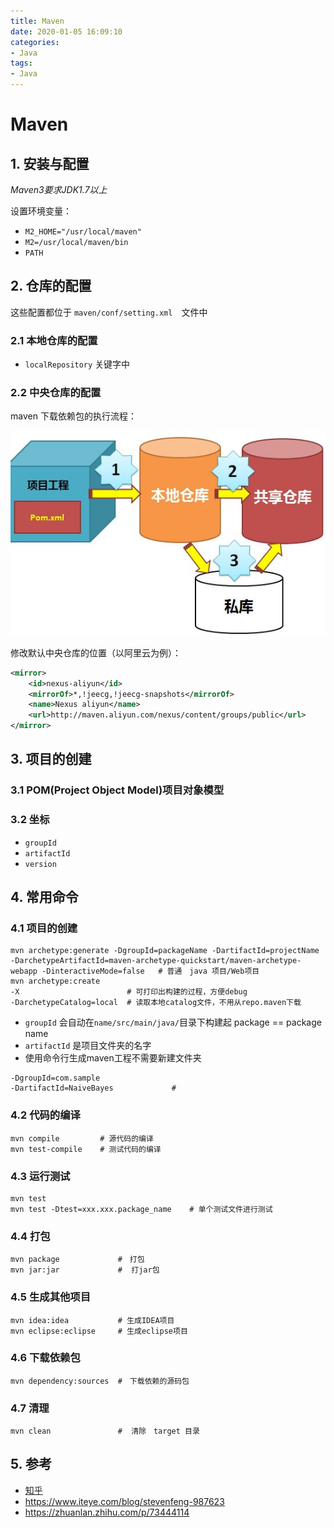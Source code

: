 ```yaml
---
title: Maven
date: 2020-01-05 16:09:10
categories:
- Java
tags:
- Java
---
```


# Maven

## 1. 安装与配置

*Maven3要求JDK1.7以上*

设置环境变量：

- `M2_HOME="/usr/local/maven"`
- `M2=/usr/local/maven/bin`
- `PATH`

## 2. 仓库的配置

这些配置都位于 `maven/conf/setting.xml`　文件中

### 2.1 本地仓库的配置

- `localRepository` 关键字中

### 2.2 中央仓库的配置

maven 下载依赖包的执行流程：

![maven](Maven/maven.jpg)

修改默认中央仓库的位置（以阿里云为例）：

```xml
<mirror>
    <id>nexus-aliyun</id>  
    <mirrorOf>*,!jeecg,!jeecg-snapshots</mirrorOf>  
    <name>Nexus aliyun</name>  
    <url>http://maven.aliyun.com/nexus/content/groups/public</url>  
</mirror>
```

## 3. 项目的创建

### 3.1 POM(Project Object Model)项目对象模型

### 3.2 坐标

- `groupId`
- `artifactId`
- `version`

## 4. 常用命令

### 4.1 项目的创建

```maven
mvn archetype:generate -DgroupId=packageName -DartifactId=projectName -DarchetypeArtifactId=maven-archetype-quickstart/maven-archetype-webapp -DinteractiveMode=false   # 普通　java 项目/Web项目
mvn archetype:create
-X                        # 可打印出构建的过程，方便debug
-DarchetypeCatalog=local  # 读取本地catalog文件，不用从repo.maven下载
```

- `groupId` 会自动在`name/src/main/java/`目录下构建起 package == package name
- `artifactId` 是项目文件夹的名字
- 使用命令行生成maven工程不需要新建文件夹

```maven
-DgroupId=com.sample
-DartifactId=NaiveBayes             #   
```

### 4.2 代码的编译

```maven
mvn compile         # 源代码的编译
mvn test-compile    # 测试代码的编译
```

### 4.3 运行测试

```maven
mvn test
mvn test -Dtest=xxx.xxx.package_name    # 单个测试文件进行测试
```

### 4.4 打包

```maven
mvn package             #　打包
mvn jar:jar             #  打jar包
```

### 4.5 生成其他项目

```maven
mvn idea:idea           # 生成IDEA项目
mvn eclipse:eclipse     # 生成eclipse项目
```

### 4.6 下载依赖包

```maven
mvn dependency:sources  #　下载依赖的源码包
```

### 4.7 清理

```maven
mvn clean               #  清除　target 目录
```

## 5. 参考

- [知乎](https://zhuanlan.zhihu.com/p/73444114)
- https://www.iteye.com/blog/stevenfeng-987623
- https://zhuanlan.zhihu.com/p/73444114